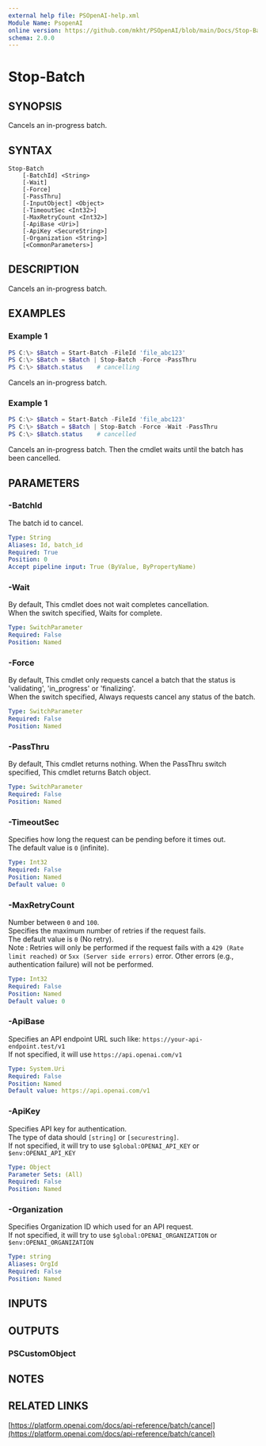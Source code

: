 ```yaml
---
external help file: PSOpenAI-help.xml
Module Name: PsopenAI
online version: https://github.com/mkht/PSOpenAI/blob/main/Docs/Stop-Batch.md
schema: 2.0.0
---
```


# Stop-Batch

## SYNOPSIS
Cancels an in-progress batch.

## SYNTAX

```
Stop-Batch
    [-BatchId] <String>
    [-Wait]
    [-Force]
    [-PassThru]
    [-InputObject] <Object>
    [-TimeoutSec <Int32>]
    [-MaxRetryCount <Int32>]
    [-ApiBase <Uri>]
    [-ApiKey <SecureString>]
    [-Organization <String>]
    [<CommonParameters>]
```

## DESCRIPTION
Cancels an in-progress batch.

## EXAMPLES

### Example 1
```powershell
PS C:\> $Batch = Start-Batch -FileId 'file_abc123'
PS C:\> $Batch = $Batch | Stop-Batch -Force -PassThru
PS C:\> $Batch.status    # cancelling
```

Cancels an in-progress batch.

### Example 1
```powershell
PS C:\> $Batch = Start-Batch -FileId 'file_abc123'
PS C:\> $Batch = $Batch | Stop-Batch -Force -Wait -PassThru
PS C:\> $Batch.status    # cancelled
```

Cancels an in-progress batch. Then the cmdlet waits until the batch has been cancelled.

## PARAMETERS

### -BatchId
The batch id to cancel.

```yaml
Type: String
Aliases: Id, batch_id
Required: True
Position: 0
Accept pipeline input: True (ByValue, ByPropertyName)
```

### -Wait
By default, This cmdlet does not wait completes cancellation.  
When the switch specified, Waits for complete.

```yaml
Type: SwitchParameter
Required: False
Position: Named
```

### -Force
By default, This cmdlet only requests cancel a batch that the status is 'validating', 'in_progress' or 'finalizing'.  
When the switch specified, Always requests cancel any status of the batch.

```yaml
Type: SwitchParameter
Required: False
Position: Named
```

### -PassThru
By default, This cmdlet returns nothing.
When the PassThru switch specified, This cmdlet returns Batch object.

```yaml
Type: SwitchParameter
Required: False
Position: Named
```

### -TimeoutSec
Specifies how long the request can be pending before it times out.  
The default value is `0` (infinite).

```yaml
Type: Int32
Required: False
Position: Named
Default value: 0
```

### -MaxRetryCount
Number between `0` and `100`.  
Specifies the maximum number of retries if the request fails.  
The default value is `0` (No retry).  
Note : Retries will only be performed if the request fails with a `429 (Rate limit reached)` or `5xx (Server side errors)` error. Other errors (e.g., authentication failure) will not be performed.  

```yaml
Type: Int32
Required: False
Position: Named
Default value: 0
```

### -ApiBase
Specifies an API endpoint URL such like: `https://your-api-endpoint.test/v1`  
If not specified, it will use `https://api.openai.com/v1`

```yaml
Type: System.Uri
Required: False
Position: Named
Default value: https://api.openai.com/v1
```

### -ApiKey
Specifies API key for authentication.  
The type of data should `[string]` or `[securestring]`.  
If not specified, it will try to use `$global:OPENAI_API_KEY` or `$env:OPENAI_API_KEY`

```yaml
Type: Object
Parameter Sets: (All)
Required: False
Position: Named
```

### -Organization
Specifies Organization ID which used for an API request.  
If not specified, it will try to use `$global:OPENAI_ORGANIZATION` or `$env:OPENAI_ORGANIZATION`

```yaml
Type: string
Aliases: OrgId
Required: False
Position: Named
```

## INPUTS

## OUTPUTS

### PSCustomObject

## NOTES

## RELATED LINKS

[https://platform.openai.com/docs/api-reference/batch/cancel](https://platform.openai.com/docs/api-reference/batch/cancel)
